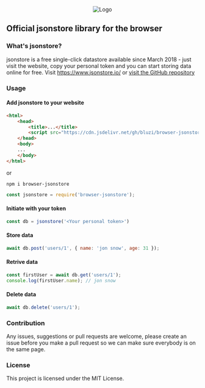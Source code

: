 <p align="center">
<img src="https://i.ibb.co/CMzxD5f/logo.png" alt="Logo" />
</p>

## Official jsonstore library for the browser

### What's jsonstore?
jsonstore is a free single-click datastore available since March 2018 - just visit the website, copy your personal token and you can start storing data online for free.
Visit https://www.jsonstore.io/ or [visit the GitHub repository](https://github.com/bluzi/jsonstore)

### Usage
#### Add jsonstore to your website
```html
<html>
    <head>
        <title>...</title>
        <script src="https://cdn.jsdelivr.net/gh/bluzi/browser-jsonstore/dist/bundle.min.js"></script>
    </head>
    <body>
    ...
    </body>
</html>
```

or

```
npm i browser-jsonstore
```
```js
const jsonstore = require('browser-jsonstore');
```

#### Initiate with your token
```js
const db = jsonstore('<Your personal token>')
```

#### Store data
```js
await db.post('users/1', { name: 'jon snow', age: 31 });
```

#### Retrive data
```js
const firstUser = await db.get('users/1');
console.log(firstUser.name); // jon snow
```

#### Delete data
```js
await db.delete('users/1');
```

### Contribution
Any issues, suggestions or pull requests are welcome, please create an issue before you make a pull request so we can make sure everybody is on the same page.

### License
This project is licensed under the MIT License.